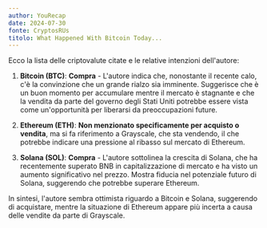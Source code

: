 ```yaml
---
author: YouRecap
date: 2024-07-30
fonte: CryptosRUs
titolo: What Happened With Bitcoin Today...
---
```


Ecco la lista delle criptovalute citate e le relative intenzioni dell'autore:

1. **Bitcoin (BTC)**: **Compra** - L'autore indica che, nonostante il recente calo, c'è la convinzione che un grande rialzo sia imminente. Suggerisce che è un buon momento per accumulare mentre il mercato è stagnante e che la vendita da parte del governo degli Stati Uniti potrebbe essere vista come un'opportunità per liberarsi da preoccupazioni future.

2. **Ethereum (ETH)**: **Non menzionato specificamente per acquisto o vendita**, ma si fa riferimento a Grayscale, che sta vendendo, il che potrebbe indicare una pressione al ribasso sul mercato di Ethereum.

3. **Solana (SOL)**: **Compra** - L'autore sottolinea la crescita di Solana, che ha recentemente superato BNB in capitalizzazione di mercato e ha visto un aumento significativo nel prezzo. Mostra fiducia nel potenziale futuro di Solana, suggerendo che potrebbe superare Ethereum.

In sintesi, l'autore sembra ottimista riguardo a Bitcoin e Solana, suggerendo di acquistare, mentre la situazione di Ethereum appare più incerta a causa delle vendite da parte di Grayscale.
